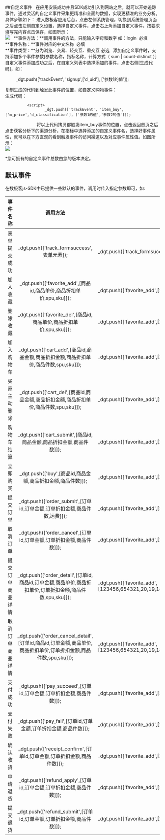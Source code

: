 ##自定义事件  
在应用安装成功并且SDK成功引入到网站之后，就可以开始追踪事件，通过灵活的自定义事件采集更精准和全面的数据，实现更精准的业务分析。具体步骤如下：
进入数极客应用后台，点击左侧系统管理，切换到系统管理页面之后点击左侧自定义设置，选择自定义事件，点击右上角添加自定义事件，按要求填写完内容点击保存，如图所示：  
![](http://www.shujike.com/images/event.jpg)   
**事件方法：**调用事件的方法，只能输入字母和数字 如：login  必填  
**事件名称：**事件对应的中文名称  必填  
**事件类型：**分为浏览、交易、轻交互、重交互 必选  
添加自定义事件时，支持添加多个事件参数[参数名称，指标名称，计算方式（ sum | count-distinct ）]
自定义事件添加成功之后，在自定义列表中选择添加的事件，点击右侧[生成代码]，如：
  
          _dgt.push(['trackEvent', 'signup',['d_uid'], ['参数1的值']);  
  
复制生成的代码到触发此事件的位置，如自定义购物事件：  
生成代码：

              <script>
                      _dgt.push(['trackEvent', 'item_buy',['m_price','d_classification'], ['参数1的值','参数2的值']]);
              </script>  
          
将以上代码拷贝都触发item_buy事件的位置，点击返回首页之后点击获客分析下的渠道分析，在指标中选择添加的自定义事件名，选择好事件属性，就可以在下方直观的看到触发事件的访问渠道以及对应事件属性值。如图所示：  
 ![](http://www.shujike.com/images/h5/qudao.png)  

*您可拥有的自定义事件总数由您的版本决定。

## 默认事件
在数极客js-SDK中已提供一些默认的事件，调用时传入指定参数即可，如:  
  
| 事件名称 |	调用方法 | 例子  |
| :-------------: |:-------------:| -----|
|表单提交成功|	_dgt.push(['track_formsuccess',表单元素]);|_dgt.push(['track_formsuccess',document.getElementById("form")]);|
| 加入收藏|	_dgt.push(['favorite_add',[商品id,商品单价,商品折扣单价,spu,sku]]);|_dgt.push(['favorite_add',[123456,20,19,'spu','sku']]);|
| 删除收藏|	_dgt.push(['favorite_del',[商品id,商品单价,商品折扣单价,spu,sku]]);|_dgt.push(['favorite_add',[123456,20,19,'spu','sku']]);|
|加入购物车|	_dgt.push(['cart_add',[商品id,商品金额,商品折扣金额,商品折扣单价,商品件数,spu,sku]]);|_dgt.push(['favorite_add',[123456,20,19,8,2,'spu','sku']]);|
|买家主动删除|	_dgt.push(['cart_del',[商品id,商品金额,商品折扣金额,商品折扣单价,商品件数,spu,sku]]);|_dgt.push(['favorite_add',[123456,20,19,8,2,'spu','sku']]);|
|购物车结算|	_dgt.push(['cart_submit',[商品id,商品金额,商品折扣金额,商品件数]]);|_dgt.push(['favorite_add',[123456,20,19,2]]);|']]);|
|立即购买|	_dgt.push(['buy',[商品id,商品金额,商品折扣金额,商品件数]]);|_dgt.push(['favorite_add',[123456,20,19,2]]);|
|提交订单|	_dgt.push(['order_submit',[订单id,订单金额,订单折扣金额,商品件数,运费]]);|_dgt.push(['favorite_add',[123456,20,19,2,1]]);|
|取消订单|	_dgt.push(['order_cancel',[订单id,订单金额,订单折扣金额,商品件数]]);|_dgt.push(['favorite_add',[123456,20,19,2]]);|
|提交订单商品详情|	_dgt.push(['order_detail',[订单id,商品id,订单金额,商品单价,商品折扣单价,订单折扣金额,商品件数,spu,sku]]);|_dgt.push(['favorite_add',[123456,654321,20,19,18,2,'spu','sku']]);|
|取消订单商品详情|	_dgt.push(['order_cancel_detail',[订单id,商品id,订单金额,商品单价,商品折扣单价,订单折扣金额,商品件数,spu,sku]]);|_dgt.push(['favorite_add',[123456,654321,20,19,18,2,'spu','sku']]);|
|支付成功|	_dgt.push(['pay_succeed',[订单id,订单金额,订单折扣金额,商品件数]]);|_dgt.push(['favorite_add',[123456,20,19,2]]);|
|支付失败|	_dgt.push(['pay_fail',[订单id,订单金额,订单折扣金额,商品件数]]);|_dgt.push(['favorite_add',[123456,20,19,2]]);|
|确认收货|	_dgt.push(['receipt_confirm',[订单id,订单金额,订单折扣金额,商品件数]]);|_dgt.push(['favorite_add',[123456,20,19,2]]);|
|申请退货|	_dgt.push(['refund_apply',[订单id,订单金额,订单折扣金额,商品件数]]);|_dgt.push(['favorite_add',[123456,20,19,2]]);|
|提交退货|	_dgt.push(['refund_submit',[订单id,订单金额,订单折扣金额,商品件数]]);|_dgt.push(['favorite_add',[123456,20,19,2]]);|
